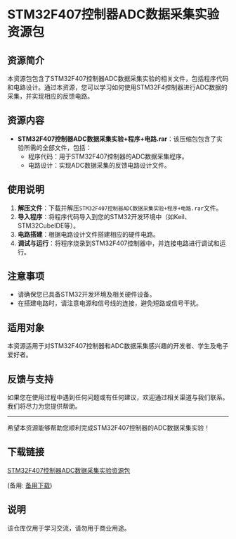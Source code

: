 # STM32F407控制器ADC数据采集实验资源包

## 资源简介
本资源包包含了STM32F407控制器ADC数据采集实验的相关文件，包括程序代码和电路设计。通过本资源，您可以学习如何使用STM32F4控制器进行ADC数据的采集，并实现相应的反馈电路。

## 资源内容
- **STM32F407控制器ADC数据采集实验+程序+电路.rar**：该压缩包包含了实验所需的全部文件，包括：
  - 程序代码：用于STM32F407控制器的ADC数据采集程序。
  - 电路设计：实现ADC数据采集的反馈电路设计文件。

## 使用说明
1. **解压文件**：下载并解压`STM32F407控制器ADC数据采集实验+程序+电路.rar`文件。
2. **导入程序**：将程序代码导入到您的STM32开发环境中（如Keil、STM32CubeIDE等）。
3. **电路搭建**：根据电路设计文件搭建相应的硬件电路。
4. **调试与运行**：将程序烧录到STM32F407控制器中，并连接电路进行调试和运行。

## 注意事项
- 请确保您已具备STM32开发环境及相关硬件设备。
- 在搭建电路时，请注意电源和信号线的连接，避免短路或信号干扰。

## 适用对象
本资源适用于对STM32F407控制器和ADC数据采集感兴趣的开发者、学生及电子爱好者。

## 反馈与支持
如果您在使用过程中遇到任何问题或有任何建议，欢迎通过相关渠道与我们联系。我们将尽力为您提供帮助。

---
希望本资源能够帮助您顺利完成STM32F407控制器的ADC数据采集实验！

## 下载链接
[STM32F407控制器ADC数据采集实验资源包](https://pan.quark.cn/s/9e0286dcdf6c) 

(备用: [备用下载](https://pan.baidu.com/s/1j5xBqlJPvBsOWKKVXU02Hw?pwd=1234))

## 说明

该仓库仅用于学习交流，请勿用于商业用途。
